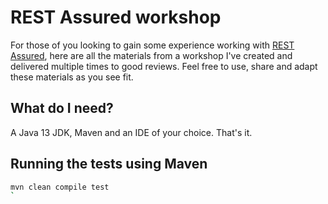 REST Assured workshop
==================
For those of you looking to gain some experience working with [REST Assured](http://rest-assured.io/), here are all the materials from a workshop I've created and delivered multiple times to good reviews. Feel free to use, share and adapt these materials as you see fit.

What do I need?
---
A Java 13 JDK, Maven and an IDE of your choice. That's it.

Running the tests using Maven
---

```bash
mvn clean compile test
`
